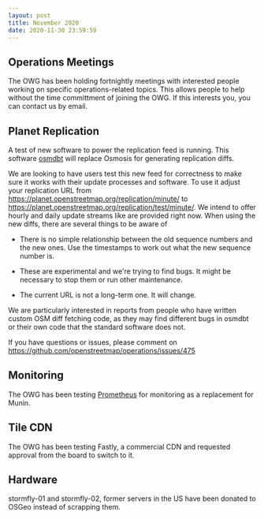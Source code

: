 ```yaml
---
layout: post
title: November 2020
date: 2020-11-30 23:59:59
---
```


## Operations Meetings

The OWG has been holding fortnightly meetings with interested people working on specific operations-related topics. This allows people to help without the time committment of joining the OWG. If this interests you, you can contact us by email.

## Planet Replication

A test of new software to power the replication feed is running. This software [osmdbt](https://github.com/openstreetmap/osmdbt) will replace Osmosis for generating replication diffs.

We are looking to have users test this new feed for correctness to make sure it works with their update processes and software. To use it adjust your replication URL from https://planet.openstreetmap.org/replication/minute/ to https://planet.openstreetmap.org/replication/test/minute/. We intend to offer hourly and daily update streams like are provided right now. When using the new diffs, there are several things to be aware of

- There is no simple relationship between the old sequence numbers and
  the new ones. Use the timestamps to work out what the new sequence
  number is.

- These are experimental and we're trying to find bugs. It might be
  necessary to stop them or run other maintenance.

- The current URL is not a long-term one. It will change.

We are particularly interested in reports from people who have written
custom OSM diff fetching code, as they may find different bugs in
osmdbt or their own code that the standard software does not.

If you have questions or issues, please comment on
https://github.com/openstreetmap/operations/issues/475

## Monitoring

The OWG has been testing [Prometheus](https://prometheus.openstreetmap.org/) for monitoring as a replacement for Munin.

## Tile CDN

The OWG has been testing Fastly, a commercial CDN and requested approval from the board to switch to it.

## Hardware

stormfly-01 and stormfly-02, former servers in the US have been donated to OSGeo instead of scrapping them.

